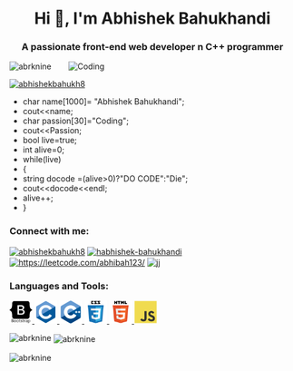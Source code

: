 <h1 align="center">Hi 👋, I'm Abhishek Bahukhandi</h1>
<h3 align="center">A passionate front-end web developer n C++ programmer</h3>
<img align="right" alt="Coding" width="400" src="https://img.freepik.com/free-vector/hand-coding-concept-illustration_114360-8113.jpg?w=740&t=st=1663174320~exp=1663174920~hmac=d90a4efdd268de64f2ed8d210843abbe50f4f9e3b3e40a7995beaa505223f901">


<p align="left"> <img src="https://komarev.com/ghpvc/?username=abrknine&label=Profile%20views&color=0e75b6&style=flat" alt="abrknine" /> </p>

<p align="left"> <a href="https://twitter.com/abhishekbahukh8" target="blank"><img src="https://img.shields.io/twitter/follow/abhishekbahukh8?logo=twitter&style=for-the-badge" alt="abhishekbahukh8" /></a> </p>

- char name[1000]= "Abhishek Bahukhandi";
- cout<<name;
- char passion[30]="Coding";
- cout<<Passion;
- bool live=true; 
- int alive=0;
- while(live)
- {
- string docode =(alive>0)?"DO CODE":"Die";
- cout<<docode<<endl;
- alive++;
- }

<h3 align="left">Connect with me:</h3>
<p align="left">
<a href="https://twitter.com/abhishekbahukh8" target="blank"><img align="center" src="https://raw.githubusercontent.com/rahuldkjain/github-profile-readme-generator/master/src/images/icons/Social/twitter.svg" alt="abhishekbahukh8" height="30" width="40" /></a>
<a href="https://linkedin.com/in/habhishek-bahukhandi" target="blank"><img align="center" src="https://raw.githubusercontent.com/rahuldkjain/github-profile-readme-generator/master/src/images/icons/Social/linked-in-alt.svg" alt="habhishek-bahukhandi" height="30" width="40" /></a>
<a href="https://www.leetcode.com/https://leetcode.com/abhibah123/" target="blank"><img align="center" src="https://raw.githubusercontent.com/rahuldkjain/github-profile-readme-generator/master/src/images/icons/Social/leet-code.svg" alt="https://leetcode.com/abhibah123/" height="30" width="40" /></a>
<a href="/jj" target="blank"><img align="center" src="https://raw.githubusercontent.com/rahuldkjain/github-profile-readme-generator/master/src/images/icons/Social/rss.svg" alt="jj" height="30" width="40" /></a>
</p>

<h3 align="left">Languages and Tools:</h3>
<p align="left"> <a href="https://getbootstrap.com" target="_blank" rel="noreferrer"> <img src="https://raw.githubusercontent.com/devicons/devicon/master/icons/bootstrap/bootstrap-plain-wordmark.svg" alt="bootstrap" width="40" height="40"/> </a> <a href="https://www.cprogramming.com/" target="_blank" rel="noreferrer"> <img src="https://raw.githubusercontent.com/devicons/devicon/master/icons/c/c-original.svg" alt="c" width="40" height="40"/> </a> <a href="https://www.w3schools.com/cpp/" target="_blank" rel="noreferrer"> <img src="https://raw.githubusercontent.com/devicons/devicon/master/icons/cplusplus/cplusplus-original.svg" alt="cplusplus" width="40" height="40"/> </a> <a href="https://www.w3schools.com/css/" target="_blank" rel="noreferrer"> <img src="https://raw.githubusercontent.com/devicons/devicon/master/icons/css3/css3-original-wordmark.svg" alt="css3" width="40" height="40"/> </a> <a href="https://www.w3.org/html/" target="_blank" rel="noreferrer"> <img src="https://raw.githubusercontent.com/devicons/devicon/master/icons/html5/html5-original-wordmark.svg" alt="html5" width="40" height="40"/> </a> <a href="https://developer.mozilla.org/en-US/docs/Web/JavaScript" target="_blank" rel="noreferrer"> <img src="https://raw.githubusercontent.com/devicons/devicon/master/icons/javascript/javascript-original.svg" alt="javascript" width="40" height="40"/> </a> </p>

<p><img align="left" src="https://github-readme-stats.vercel.app/api/top-langs?username=abrknine&show_icons=true&locale=en&layout=compact" alt="abrknine" /></p>

<p>&nbsp;<img align="center" src="https://github-readme-stats.vercel.app/api?username=abrknine&show_icons=true&locale=en" alt="abrknine" /></p>

<p><img align="center" src="https://github-readme-streak-stats.herokuapp.com/?user=abrknine&" alt="abrknine" /></p>
